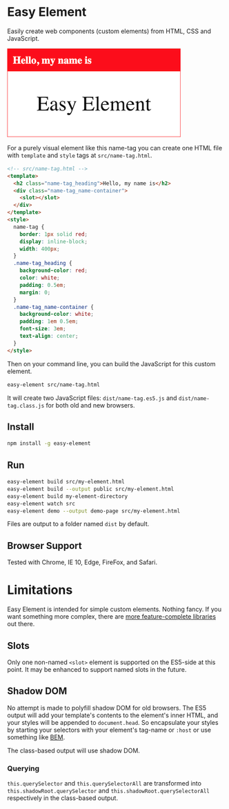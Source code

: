 # Easy Element

Easily create web components (custom elements) from HTML, CSS and JavaScript.

![Hello, my name is Easy Element name-tag](readme-images/name-tag.png)

For a purely visual element like this name-tag you can create one HTML file with `template` and `style` tags at `src/name-tag.html`.

```html
<!-- src/name-tag.html -->
<template>
  <h2 class="name-tag_heading">Hello, my name is</h2>
  <div class="name-tag_name-container">
    <slot></slot>
  </div>
</template>
<style>
  name-tag {
    border: 1px solid red;
    display: inline-block;
    width: 400px;
  }
  .name-tag_heading {
    background-color: red;
    color: white;
    padding: 0.5em;
    margin: 0;
  }
  .name-tag_name-container {
    background-color: white;
    padding: 1em 0.5em;
    font-size: 3em;
    text-align: center;
  }
</style>
```

Then on your command line, you can build the JavaScript for this custom element.

```bash
easy-element src/name-tag.html
```

It will create two JavaScript files: `dist/name-tag.es5.js` and `dist/name-tag.class.js` for both old and new browsers.

## Install

```bash
npm install -g easy-element
```

## Run

```bash
easy-element build src/my-element.html
easy-element build --output public src/my-element.html
easy-element build my-element-directory
easy-element watch src
easy-element demo --output demo-page src/my-element.html
```

Files are output to a folder named `dist` by default.

## Browser Support

Tested with Chrome, IE 10, Edge, FireFox, and Safari.

# Limitations

Easy Element is intended for simple custom elements. Nothing fancy. If you want something more complex, there are [more feature-complete libraries](https://www.webcomponents.org/introduction#libraries-for-building-web-components) out there.

## Slots

Only one non-named `<slot>` element is supported on the ES5-side at this point. It may be enhanced to support named slots in the future.

## Shadow DOM

No attempt is made to polyfill shadow DOM for old browsers. The ES5 output will add your template's contents to the element's inner HTML, and your styles will be appended to `document.head`. So encapsulate your styles by starting your selectors with your element's tag-name or `:host` or use something like [BEM](http://getbem.com/).

The class-based output will use shadow DOM.

### Querying

`this.querySelector` and `this.querySelectorAll` are transformed into `this.shadowRoot.querySelector` and `this.shadowRoot.querySelectorAll` respectively in the class-based output.